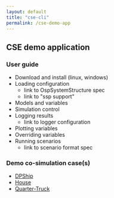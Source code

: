 ```yaml
---
layout: default
title: "cse-cli"
permalink: /cse-demo-app
---
```


## CSE demo application

### User guide

- Download and install (linux, windows)
- Loading configuration
    - link to OspSystemStructure spec
    - link to "ssp support"
- Models and variables
- Simulation control
- Logging results
    - link to logger configuration
- Plotting variables
- Overriding variables
- Running scenarios
    - link to scenario format spec
    
### Demo co-simulation case(s)

- [DPShip](./DPShip.md)
- [House](./House.md)
- [Quarter-Truck](./Quarter-Truck.md)
